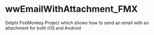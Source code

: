 # wwEmailWithAttachment_FMX
Delphi FireMonkey Project which shows how to send an email with an attachment for both iOS and Android
